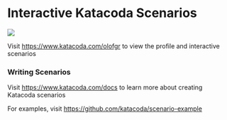 # Interactive Katacoda Scenarios

[![](http://shields.katacoda.com/katacoda/olofgr/count.svg)](https://www.katacoda.com/olofgr "Get your profile on Katacoda.com")

Visit https://www.katacoda.com/olofgr to view the profile and interactive scenarios

### Writing Scenarios
Visit https://www.katacoda.com/docs to learn more about creating Katacoda scenarios

For examples, visit https://github.com/katacoda/scenario-example
